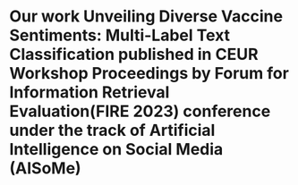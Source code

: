 # Our work **Unveiling Diverse Vaccine Sentiments: Multi-Label Text Classification** published in **CEUR Workshop Proceedings** by **Forum for Information Retrieval Evaluation(FIRE 2023)** conference under the track of **Artificial Intelligence on Social Media (AISoMe)**
